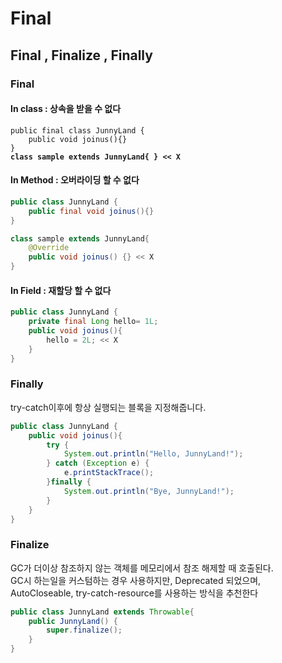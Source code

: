 # Final

## Final , Finalize , Finally

### Final

#### In class : 상속을 받을 수 없다

<pre class="language-java"><code class="lang-java">public final class JunnyLand {
    public void joinus(){}
}
<strong>class sample extends JunnyLand{ } &#x3C;&#x3C; X
</strong></code></pre>

#### In Method : 오버라이딩 할 수 없다

```java
public class JunnyLand {
    public final void joinus(){}
}

class sample extends JunnyLand{
    @Override
    public void joinus() {} << X
}
```

#### In Field : 재할당 할 수 없다&#x20;

```java
public class JunnyLand {
    private final Long hello= 1L;
    public void joinus(){
        hello = 2L; << X
    }
}

```

### Finally

try-catch이후에 항상 실행되는 블록을 지정해줍니다.

```java
public class JunnyLand {
    public void joinus(){
        try {
            System.out.println("Hello, JunnyLand!");
        } catch (Exception e) {
            e.printStackTrace();
        }finally {
            System.out.println("Bye, JunnyLand!");
        }
    }
}
```

### Finalize

GC가 더이상 참조하지 않는 객체를 메모리에서 참조 해제할 때 호출된다.\
GC시 하는일을 커스텀하는 경우 사용하지만, Deprecated 되었으며,\
AutoCloseable, try-catch-resource를 사용하는 방식을 추천한다

```java
public class JunnyLand extends Throwable{
    public JunnyLand() {
        super.finalize();
    }
}
```

